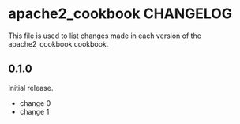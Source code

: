 # apache2_cookbook CHANGELOG

This file is used to list changes made in each version of the apache2_cookbook cookbook.

## 0.1.0

Initial release.

- change 0
- change 1
